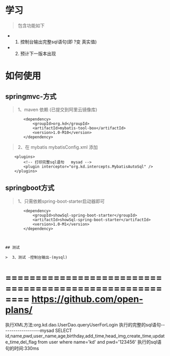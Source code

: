 # 学习
> 包含功能如下

- 1. 控制台输出完整sql语句(即 ?变 真实值)  
- 2. 预计下一版本出现


# 如何使用
## springmvc-方式
> 1、maven 依赖  (已提交到阿里云镜像库)
```
		<dependency>
			<groupId>org.kd</groupId>
			<artifactId>mybatis-tool-box</artifactId>
			<version>1.0-M10</version>
		</dependency>
```

> 2、在 mybatis mybatisConfig.xml 添加
```
	<plugins> 
		<!-- 打印完整sql语句   mysad -->
		<plugin interceptor="org.kd.intercepts.MybatisAutoSql" />
	</plugins>  
```


## springboot方式


> 1、只需依赖spring-boot-starter启动器即可 
```
		<dependency>
	        <groupId>showSql-spring-boot-starter</groupId>
	        <artifactId>showSql-spring-boot-starter</artifactId>
	        <version>1.0-M1</version>
		</dependency>



## 测试

>  3、测试 -控制台输出-(mysql)
```
========================================================
https://github.com/open-plans/
========================================================
执行XML方法:org.kd.dao.UserDao.queryUserForLogin
执行的完整的sql语句-------------------mysad
SELECT id,name,pwd,user_name,age,birthday,add_time,head_img,create_time,update_time,del_flag 
from user where name='kd' and pwd='123456'
执行的sql语句的时间:330ms
```		